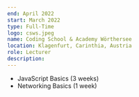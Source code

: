 ```yaml
---
end: April 2022
start: March 2022
type: Full-Time
logo: csws.jpeg
name: Coding School & Academy Wörthersee
location: Klagenfurt, Carinthia, Austria
role: Lecturer
description:
---
```


- JavaScript Basics (3 weeks)
- Networking Basics (1 week)
